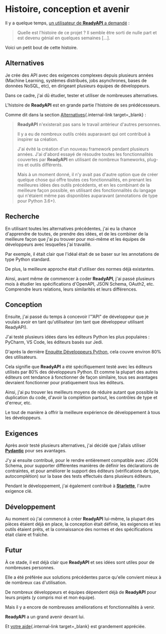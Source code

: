 # Histoire, conception et avenir

Il y a quelque temps, <a href="https://github.com/khulnasoft/readyapi/issues/3#issuecomment-454956920" class="external-link" target="_blank">un utilisateur de **ReadyAPI** a demandé</a> :

> Quelle est l'histoire de ce projet ? Il semble être sorti de nulle part et est devenu génial en quelques semaines [...].

Voici un petit bout de cette histoire.

## Alternatives

Je crée des API avec des exigences complexes depuis plusieurs années (Machine Learning, systèmes distribués, jobs asynchrones, bases de données NoSQL, etc), en dirigeant plusieurs équipes de développeurs.

Dans ce cadre, j'ai dû étudier, tester et utiliser de nombreuses alternatives.

L'histoire de **ReadyAPI** est en grande partie l'histoire de ses prédécesseurs.

Comme dit dans la section [Alternatives](alternatives.md){.internal-link target=\_blank} :

<blockquote markdown="1">

**ReadyAPI** n'existerait pas sans le travail antérieur d'autres personnes.

Il y a eu de nombreux outils créés auparavant qui ont contribué à inspirer sa création.

J'ai évité la création d'un nouveau framework pendant plusieurs années. J'ai d'abord essayé de résoudre toutes les fonctionnalités couvertes par **ReadyAPI** en utilisant de nombreux frameworks, plug-ins et outils différents.

Mais à un moment donné, il n'y avait pas d'autre option que de créer quelque chose qui offre toutes ces fonctionnalités, en prenant les meilleures idées des outils précédents, et en les combinant de la meilleure façon possible, en utilisant des fonctionnalités du langage qui n'étaient même pas disponibles auparavant (annotations de type pour Python 3.6+).

</blockquote>

## Recherche

En utilisant toutes les alternatives précédentes, j'ai eu la chance d'apprendre de toutes, de prendre des idées, et de les combiner de la meilleure façon que j'ai pu trouver pour moi-même et les équipes de développeurs avec lesquelles j'ai travaillé.

Par exemple, il était clair que l'idéal était de se baser sur les annotations de type Python standard.

De plus, la meilleure approche était d'utiliser des normes déjà existantes.

Ainsi, avant même de commencer à coder **ReadyAPI**, j'ai passé plusieurs mois à étudier les spécifications d'OpenAPI, JSON Schema, OAuth2, etc. Comprendre leurs relations, leurs similarités et leurs différences.

## Conception

Ensuite, j'ai passé du temps à concevoir l'"API" de développeur que je voulais avoir en tant qu'utilisateur (en tant que développeur utilisant ReadyAPI).

J'ai testé plusieurs idées dans les éditeurs Python les plus populaires : PyCharm, VS Code, les éditeurs basés sur Jedi.

D'après la dernière <a href="https://www.jetbrains.com/research/python-developers-survey-2018/#development-tools" class="external-link" target="_blank">Enquête Développeurs Python</a>, cela couvre environ 80% des utilisateurs.

Cela signifie que **ReadyAPI** a été spécifiquement testé avec les éditeurs utilisés par 80% des développeurs Python. Et comme la plupart des autres éditeurs ont tendance à fonctionner de façon similaire, tous ses avantages devraient fonctionner pour pratiquement tous les éditeurs.

Ainsi, j'ai pu trouver les meilleurs moyens de réduire autant que possible la duplication du code, d'avoir la complétion partout, les contrôles de type et d'erreur, etc.

Le tout de manière à offrir la meilleure expérience de développement à tous les développeurs.

## Exigences

Après avoir testé plusieurs alternatives, j'ai décidé que j'allais utiliser <a href="https://docs.pydantic.dev/" class="external-link" target="_blank">**Pydantic**</a> pour ses avantages.

J'y ai ensuite contribué, pour le rendre entièrement compatible avec JSON Schema, pour supporter différentes manières de définir les déclarations de contraintes, et pour améliorer le support des éditeurs (vérifications de type, autocomplétion) sur la base des tests effectués dans plusieurs éditeurs.

Pendant le développement, j'ai également contribué à <a href="https://www.starlette.io/" class="external-link" target="_blank">**Starlette**</a>, l'autre exigence clé.

## Développement

Au moment où j'ai commencé à créer **ReadyAPI** lui-même, la plupart des pièces étaient déjà en place, la conception était définie, les exigences et les outils étaient prêts, et la connaissance des normes et des spécifications était claire et fraîche.

## Futur

À ce stade, il est déjà clair que **ReadyAPI** et ses idées sont utiles pour de nombreuses personnes.

Elle a été préférée aux solutions précédentes parce qu'elle convient mieux à de nombreux cas d'utilisation.

De nombreux développeurs et équipes dépendent déjà de **ReadyAPI** pour leurs projets (y compris moi et mon équipe).

Mais il y a encore de nombreuses améliorations et fonctionnalités à venir.

**ReadyAPI** a un grand avenir devant lui.

Et [votre aide](help-readyapi.md){.internal-link target=\_blank} est grandement appréciée.
